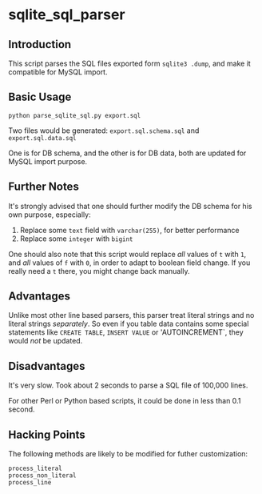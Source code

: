 # sqlite\_sql\_parser


## Introduction
This script parses the SQL files exported form `sqlite3 .dump`, and make it compatible for MySQL import.


## Basic Usage

    python parse_sqlite_sql.py export.sql

Two files would be generated: `export.sql.schema.sql` and `export.sql.data.sql`

One is for DB schema, and the other is for DB data, both are updated for MySQL import purpose.

## Further Notes

It's strongly advised that one should further modify the DB schema for his own purpose, especially:

1. Replace some `text` field with `varchar(255)`, for better performance 
2. Replace some `integer` with  `bigint`

One should also note that this script would replace _all_ values of `t` with `1`, and _all_ values of `f` with `0`, in order to adapt to boolean field change. If you really need a `t` there, you might change back manually.



## Advantages
Unlike most other line based parsers, this parser treat literal strings and no literal strings _separately_. So even if you table data contains some special statements like `CREATE TABLE`, `INSERT VALUE` or 'AUTOINCREMENT`, they would _not_ be updated. 

## Disadvantages
It's very slow. Took about 2 seconds to parse a SQL file of 100,000 lines.

For other Perl or Python based scripts, it could be done in less than 0.1 second.

## Hacking Points
The following methods are likely to be modified for futher customization:

    process_literal
    process_non_literal
    process_line


